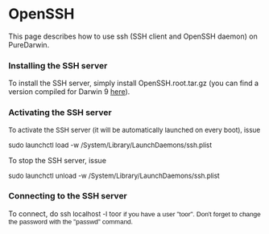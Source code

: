 OpenSSH
=======

This page describes how to use ssh (SSH client and OpenSSH daemon) on PureDarwin.

### Installing the SSH server
To install the SSH server, simply install OpenSSH.root.tar.gz (you can find a version compiled for Darwin 9 [here](http://src.macosforge.org/Roots/9A581/OpenSSH.root.tar.gz)).
### Activating the SSH server
<span style="font-size:small">To activate the SSH server (it will be automatically launched on every boot), issue</span>

<span style="font-size:small">sudo launchctl load -w /System/Library/LaunchDaemons/ssh.plist </span>


To stop the SSH server, issue

<span style="font-size:small">sudo launchctl unload -w /System/Library/LaunchDaemons/ssh.plist </span>
### Connecting to the SSH server
To connect, do
<span style="font-size:small">ssh localhost -l toor</span>
<span style="font-size:small">
</span>
<span style="font-size:small"><span style="font-family:Arial,Verdana,sans-serif;font-size:13px">if you have a user "toor". Don't forget to change the password with the "passwd" command.</span></span>
